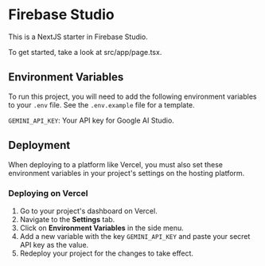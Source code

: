 # Firebase Studio

This is a NextJS starter in Firebase Studio.

To get started, take a look at src/app/page.tsx.

## Environment Variables

To run this project, you will need to add the following environment variables to your `.env` file. See the `.env.example` file for a template.

`GEMINI_API_KEY`: Your API key for Google AI Studio.

## Deployment

When deploying to a platform like Vercel, you must also set these environment variables in your project's settings on the hosting platform.

### Deploying on Vercel

1.  Go to your project's dashboard on Vercel.
2.  Navigate to the **Settings** tab.
3.  Click on **Environment Variables** in the side menu.
4.  Add a new variable with the key `GEMINI_API_KEY` and paste your secret API key as the value.
5.  Redeploy your project for the changes to take effect.
